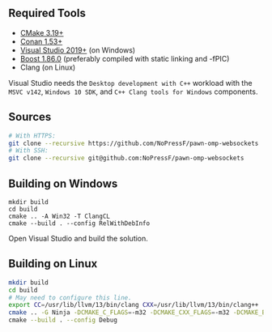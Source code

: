 ## Required Tools

* [CMake 3.19+](https://cmake.org/)
* [Conan 1.53+](https://conan.io/)
* [Visual Studio 2019+](https://www.visualstudio.com/) (on Windows)
* [Boost 1.86.0](https://www.boost.org/releases/1.86.0/) (preferably compiled with static linking and -fPIC)
* Clang (on Linux)

Visual Studio needs the `Desktop development with C++` workload with the `MSVC v142`, `Windows 10 SDK`, and `C++ Clang tools for Windows` components.

## Sources

```bash
# With HTTPS:
git clone --recursive https://github.com/NoPressF/pawn-omp-websockets
# With SSH:
git clone --recursive git@github.com:NoPressF/pawn-omp-websockets
```

## Building on Windows

```
mkdir build
cd build
cmake .. -A Win32 -T ClangCL
cmake --build . --config RelWithDebInfo
```

Open Visual Studio and build the solution.

## Building on Linux

```bash
mkdir build
cd build
# May need to configure this line.
export CC=/usr/lib/llvm/13/bin/clang CXX=/usr/lib/llvm/13/bin/clang++
cmake .. -G Ninja -DCMAKE_C_FLAGS=-m32 -DCMAKE_CXX_FLAGS=-m32 -DCMAKE_BUILD_TYPE=Debug \
cmake --build . --config Debug
```
